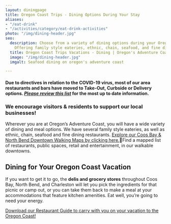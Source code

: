 ```yaml
---
layout: diningpage
title: Oregon Coast Trips - Dining Options During Your Stay
aliases:
- "/eat-drink"
- "/activities/category/eat-drink-activities"
photo: "/img/dining-header.jpg"
seo:
  description: Choose from a variety of dining options during your Oregon Coast trip!
    Offering family style eateries, ethnic, chain, seafood, and fine dining restaurants.
  title: Oregon Coast Trips Vacations - Dining | Oregon's Adventure Coast
  image: "/img/dining-header.jpg"
  imgalt: Seafood dining on oregon's adventure coast

---
```

#### Due to directives in relation to the COVID-19 virus, most of our area restaurants and bars have moved to Take-Out, Curbside or Delivery options. [**_Please review this list_**](/dining-options-takeout) for the most up to date information. 

### We encourage visitors & residents to support our local businesses!

Wherever you are at Oregon’s Adventure Coast, you will have a wide variety of dining and meal options. We have several family style eateries, as well as ethnic, chain, seafood and fine dining restaurants. [Explore our Coos Bay & North Bend Downtown Walking Maps by clicking here.](/img/walking-map-cbnb.pdf)Find a mapped list of restaurants, public spaces, retail and entertainment, in our walkable downtowns.

## Dining for Your Oregon Coast Vacation

If you want to get it to go, the **delis and grocery stores** throughout Coos Bay, North Bend, and Charleston will let you pick the ingredients for that picnic or camp out, or you can take them back to make a meal at your accommodations that feature kitchen amenities. Eat well, you’re going to need your energy.

[Download our Restaurant Guide to carry with you on your vacation to the Oregon Coast!](/img/restaurant-brochure-04-19.pdf)